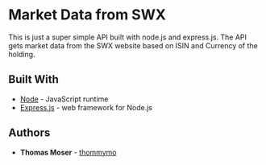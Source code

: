 # Market Data from SWX

This is just a super simple API built with node.js and express.js. The API
gets market data from the SWX website based on ISIN and Currency of the
holding.

## Built With

* [Node](https://nodejs.org/en/) - JavaScript runtime
* [Express.js](http://expressjs.com/) - web framework for Node.js

## Authors

* **Thomas Moser** - [thommymo](https://github.com/thommymo)
